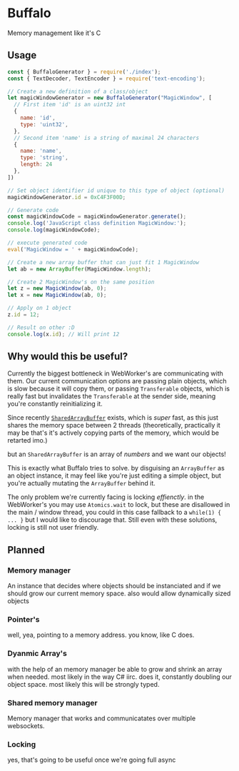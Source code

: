 # Buffalo

Memory management like it's C

## Usage

```javascript
const { BuffaloGenerator } = require('./index');
const { TextDecoder, TextEncoder } = require('text-encoding');

// Create a new definition of a class/object
let magicWindowGenerator = new BuffaloGenerator("MagicWindow", [
  // First item 'id' is an uint32 int
  {
    name: 'id',
    type: 'uint32',
  },
  // Second item 'name' is a string of maximal 24 characters
  {
    name: 'name',
    type: 'string',
    length: 24
  },
])

// Set object identifier id unique to this type of object (optional)
magicWindowGenerator.id = 0xC4F3F00D;

// Generate code
const magicWindowCode = magicWindowGenerator.generate();
console.log('JavaScript class definition MagicWindow:');
console.log(magicWindowCode);

// execute generated code
eval('MagicWindow = ' + magicWindowCode);

// Create a new array buffer that can just fit 1 MagicWindow
let ab = new ArrayBuffer(MagicWindow.length);

// Create 2 MagicWindow's on the same position
let z = new MagicWindow(ab, 0);
let x = new MagicWindow(ab, 0);

// Apply on 1 object
z.id = 12;

// Result on other :D
console.log(x.id); // Will print 12
```

## Why would this be useful?

Currently the biggest bottleneck in WebWorker's are communicating with them.
Our current communication options are passing plain objects, which is slow because it will copy them, or passing `Transferable` objects, which is really fast but invalidates the `Transferable` at the sender side, meaning you're constantly reinitializing it.

Since recently
[`SharedArrayBuffer`](https://developer.mozilla.org/en-US/docs/Web/JavaScript/Reference/Global_Objects/SharedArrayBuffer)
exists, which is *super* fast, as this just shares the memory space between 2 threads (theoretically, practically it may be that's it's actively copying parts of the memory, which would be retarted imo.)

but an `SharedArrayBuffer` is an array of *numbers* and we want our objects!

This is exactly what Buffalo tries to solve.
by disguising an `ArrayBuffer` as an object instance, it may feel like you're just editing a simple object, but you're actually mutating the `ArrayBuffer` behind it.

The only problem we're currently facing is locking *effienctly*. in the WebWorker's you may use `Atomics.wait` to lock, but these are disallowed in the main / window thread, you could in this case fallback to a `while(1) { ... }` but I would like to discourage that. Still even with these solutions, locking is still not user friendly.

## Planned

### Memory manager

An instance that decides where objects should be instanciated and if we should grow our current memory space. also would allow dynamically sized objects

### Pointer's

well, yea, pointing to a memory address. you know, like C does.

### Dyanmic Array's

with the help of an memory manager be able to grow and shrink an array when needed. most likely in the way C# iirc. does it, constantly doubling our object space. most likely this will be strongly typed.

### Shared memory manager

Memory manager that works and communicatates over multiple websockets.

### Locking

yes, that's going to be useful once we're going full async
